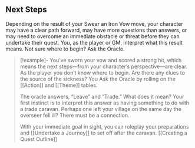 ## Next Steps
Depending on the result of your Swear an Iron Vow move, your character may have a clear path forward, may have more questions than answers, or may need to overcome an immediate obstacle or threat before they can undertake their quest. You, as the player or GM, interpret what this result means. Not sure where to begin? Ask the Oracle.

>[!example]-
>You’ve sworn your vow and scored a strong hit, which means the next steps—from your character’s perspective—are clear. As the player you don’t know where to begin. Are there any clues to the source of the sickness? You Ask the Oracle by rolling on the [[Action]] and [[Theme]] tables.
>
>The oracle answers, “Leave” and “Trade.” What does it mean? Your first instinct is to interpret this answer as having something to do with a trade caravan. Perhaps one left your village on the same day the overseer fell ill? There must be a connection.
>
>With your immediate goal in sight, you can roleplay your preparations and [[Undertake a Journey]] to set off after the caravan.
[[Creating a Quest Outline]]
